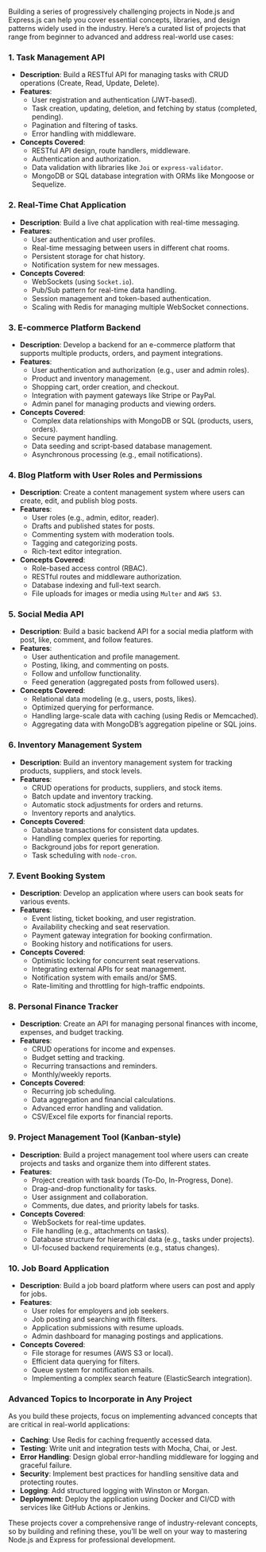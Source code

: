 Building a series of progressively challenging projects in Node.js and Express.js can help you cover essential concepts, libraries, and design patterns widely used in the industry. Here’s a curated list of projects that range from beginner to advanced and address real-world use cases:

### 1. **Task Management API**

   - **Description**: Build a RESTful API for managing tasks with CRUD operations (Create, Read, Update, Delete).
   - **Features**:
     - User registration and authentication (JWT-based).
     - Task creation, updating, deletion, and fetching by status (completed, pending).
     - Pagination and filtering of tasks.
     - Error handling with middleware.
   - **Concepts Covered**: 
     - RESTful API design, route handlers, middleware.
     - Authentication and authorization.
     - Data validation with libraries like `Joi` or `express-validator`.
     - MongoDB or SQL database integration with ORMs like Mongoose or Sequelize.

### 2. **Real-Time Chat Application**

   - **Description**: Build a live chat application with real-time messaging.
   - **Features**:
     - User authentication and user profiles.
     - Real-time messaging between users in different chat rooms.
     - Persistent storage for chat history.
     - Notification system for new messages.
   - **Concepts Covered**:
     - WebSockets (using `Socket.io`).
     - Pub/Sub pattern for real-time data handling.
     - Session management and token-based authentication.
     - Scaling with Redis for managing multiple WebSocket connections.

### 3. **E-commerce Platform Backend**

   - **Description**: Develop a backend for an e-commerce platform that supports multiple products, orders, and payment integrations.
   - **Features**:
     - User authentication and authorization (e.g., user and admin roles).
     - Product and inventory management.
     - Shopping cart, order creation, and checkout.
     - Integration with payment gateways like Stripe or PayPal.
     - Admin panel for managing products and viewing orders.
   - **Concepts Covered**:
     - Complex data relationships with MongoDB or SQL (products, users, orders).
     - Secure payment handling.
     - Data seeding and script-based database management.
     - Asynchronous processing (e.g., email notifications).

### 4. **Blog Platform with User Roles and Permissions**

   - **Description**: Create a content management system where users can create, edit, and publish blog posts.
   - **Features**:
     - User roles (e.g., admin, editor, reader).
     - Drafts and published states for posts.
     - Commenting system with moderation tools.
     - Tagging and categorizing posts.
     - Rich-text editor integration.
   - **Concepts Covered**:
     - Role-based access control (RBAC).
     - RESTful routes and middleware authorization.
     - Database indexing and full-text search.
     - File uploads for images or media using `Multer` and `AWS S3`.

### 5. **Social Media API**

   - **Description**: Build a basic backend API for a social media platform with post, like, comment, and follow features.
   - **Features**:
     - User authentication and profile management.
     - Posting, liking, and commenting on posts.
     - Follow and unfollow functionality.
     - Feed generation (aggregated posts from followed users).
   - **Concepts Covered**:
     - Relational data modeling (e.g., users, posts, likes).
     - Optimized querying for performance.
     - Handling large-scale data with caching (using Redis or Memcached).
     - Aggregating data with MongoDB’s aggregation pipeline or SQL joins.

### 6. **Inventory Management System**

   - **Description**: Build an inventory management system for tracking products, suppliers, and stock levels.
   - **Features**:
     - CRUD operations for products, suppliers, and stock items.
     - Batch update and inventory tracking.
     - Automatic stock adjustments for orders and returns.
     - Inventory reports and analytics.
   - **Concepts Covered**:
     - Database transactions for consistent data updates.
     - Handling complex queries for reporting.
     - Background jobs for report generation.
     - Task scheduling with `node-cron`.

### 7. **Event Booking System**

   - **Description**: Develop an application where users can book seats for various events.
   - **Features**:
     - Event listing, ticket booking, and user registration.
     - Availability checking and seat reservation.
     - Payment gateway integration for booking confirmation.
     - Booking history and notifications for users.
   - **Concepts Covered**:
     - Optimistic locking for concurrent seat reservations.
     - Integrating external APIs for seat management.
     - Notification system with emails and/or SMS.
     - Rate-limiting and throttling for high-traffic endpoints.

### 8. **Personal Finance Tracker**

   - **Description**: Create an API for managing personal finances with income, expenses, and budget tracking.
   - **Features**:
     - CRUD operations for income and expenses.
     - Budget setting and tracking.
     - Recurring transactions and reminders.
     - Monthly/weekly reports.
   - **Concepts Covered**:
     - Recurring job scheduling.
     - Data aggregation and financial calculations.
     - Advanced error handling and validation.
     - CSV/Excel file exports for financial reports.

### 9. **Project Management Tool (Kanban-style)**

   - **Description**: Build a project management tool where users can create projects and tasks and organize them into different states.
   - **Features**:
     - Project creation with task boards (To-Do, In-Progress, Done).
     - Drag-and-drop functionality for tasks.
     - User assignment and collaboration.
     - Comments, due dates, and priority labels for tasks.
   - **Concepts Covered**:
     - WebSockets for real-time updates.
     - File handling (e.g., attachments on tasks).
     - Database structure for hierarchical data (e.g., tasks under projects).
     - UI-focused backend requirements (e.g., status changes).

### 10. **Job Board Application**

   - **Description**: Build a job board platform where users can post and apply for jobs.
   - **Features**:
     - User roles for employers and job seekers.
     - Job posting and searching with filters.
     - Application submissions with resume uploads.
     - Admin dashboard for managing postings and applications.
   - **Concepts Covered**:
     - File storage for resumes (AWS S3 or local).
     - Efficient data querying for filters.
     - Queue system for notification emails.
     - Implementing a complex search feature (ElasticSearch integration).

### **Advanced Topics to Incorporate in Any Project**

As you build these projects, focus on implementing advanced concepts that are critical in real-world applications:
- **Caching**: Use Redis for caching frequently accessed data.
- **Testing**: Write unit and integration tests with Mocha, Chai, or Jest.
- **Error Handling**: Design global error-handling middleware for logging and graceful failure.
- **Security**: Implement best practices for handling sensitive data and protecting routes.
- **Logging**: Add structured logging with Winston or Morgan.
- **Deployment**: Deploy the application using Docker and CI/CD with services like GitHub Actions or Jenkins.
  
These projects cover a comprehensive range of industry-relevant concepts, so by building and refining these, you’ll be well on your way to mastering Node.js and Express for professional development.